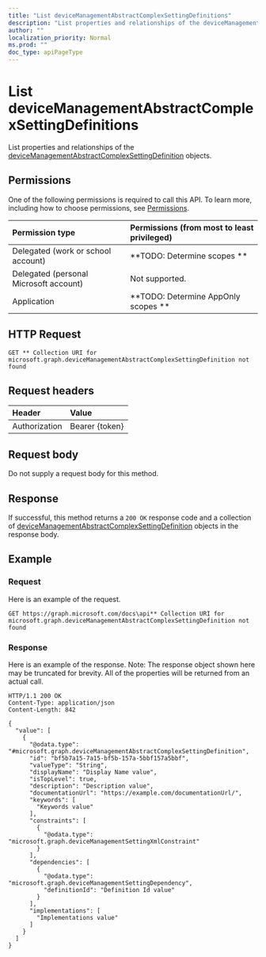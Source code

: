 ```yaml
---
title: "List deviceManagementAbstractComplexSettingDefinitions"
description: "List properties and relationships of the deviceManagementAbstractComplexSettingDefinition objects."
author: ""
localization_priority: Normal
ms.prod: ""
doc_type: apiPageType
---
```


# List deviceManagementAbstractComplexSettingDefinitions

List properties and relationships of the [deviceManagementAbstractComplexSettingDefinition](../resources/devicemanagementabstractcomplexsettingdefinition.md) objects.

## Permissions
One of the following permissions is required to call this API. To learn more, including how to choose permissions, see [Permissions](/concepts/permissions-reference.md).

|Permission type|Permissions (from most to least privileged)|
|:---|:---|
|Delegated (work or school account)|**TODO: Determine scopes **|
|Delegated (personal Microsoft account)|Not supported.|
|Application|**TODO: Determine AppOnly scopes **|

## HTTP Request
<!-- {
  "blockType": "ignored"
}
-->
``` http
GET ** Collection URI for microsoft.graph.deviceManagementAbstractComplexSettingDefinition not found
```

## Request headers
|Header|Value|
|:---|:---|
|Authorization|Bearer {token}|

## Request body
Do not supply a request body for this method.

## Response
If successful, this method returns a `200 OK` response code and a collection of [deviceManagementAbstractComplexSettingDefinition](../resources/devicemanagementabstractcomplexsettingdefinition.md) objects in the response body.

## Example

### Request
Here is an example of the request.
<!-- {
  "blockType": "request",
  "name": "get_devicemanagementabstractcomplexsettingdefinition"
}
-->
``` http
GET https://graph.microsoft.com/docs\api** Collection URI for microsoft.graph.deviceManagementAbstractComplexSettingDefinition not found
```

### Response
Here is an example of the response. Note: The response object shown here may be truncated for brevity. All of the properties will be returned from an actual call.
<!-- {
  "blockType": "response",
  "truncated": true,
  "@odata.type": "collection(microsoft.graph.devicemanagementabstractcomplexsettingdefinition)"
}
-->
``` http
HTTP/1.1 200 OK
Content-Type: application/json
Content-Length: 842

{
  "value": [
    {
      "@odata.type": "#microsoft.graph.deviceManagementAbstractComplexSettingDefinition",
      "id": "bf5b7a15-7a15-bf5b-157a-5bbf157a5bbf",
      "valueType": "String",
      "displayName": "Display Name value",
      "isTopLevel": true,
      "description": "Description value",
      "documentationUrl": "https://example.com/documentationUrl/",
      "keywords": [
        "Keywords value"
      ],
      "constraints": [
        {
          "@odata.type": "microsoft.graph.deviceManagementSettingXmlConstraint"
        }
      ],
      "dependencies": [
        {
          "@odata.type": "microsoft.graph.deviceManagementSettingDependency",
          "definitionId": "Definition Id value"
        }
      ],
      "implementations": [
        "Implementations value"
      ]
    }
  ]
}
```

